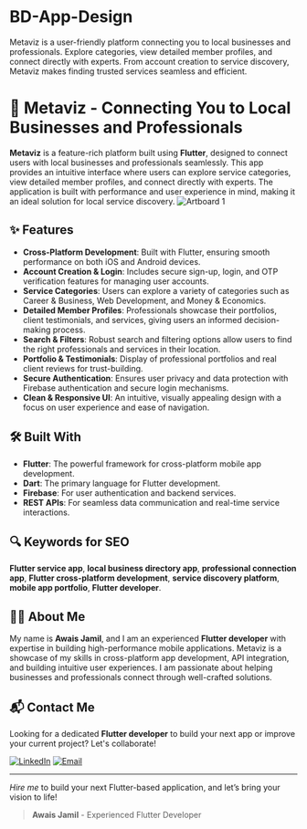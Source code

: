 # BD-App-Design
Metaviz is a user-friendly platform connecting you to local businesses and professionals. Explore categories, view detailed member profiles, and connect directly with experts. From account creation to service discovery, Metaviz makes finding trusted services seamless and efficient.
# 📱 Metaviz - Connecting You to Local Businesses and Professionals

**Metaviz** is a feature-rich platform built using **Flutter**, designed to connect users with local businesses and professionals seamlessly. This app provides an intuitive interface where users can explore service categories, view detailed member profiles, and connect directly with experts. The application is built with performance and user experience in mind, making it an ideal solution for local service discovery.
![Artboard 1](https://github.com/user-attachments/assets/1122e712-c1b4-4b6b-b9b1-b3d569683f2d)
## ✨ Features

- **Cross-Platform Development**: Built with Flutter, ensuring smooth performance on both iOS and Android devices.
- **Account Creation & Login**: Includes secure sign-up, login, and OTP verification features for managing user accounts.
- **Service Categories**: Users can explore a variety of categories such as Career & Business, Web Development, and Money & Economics.
- **Detailed Member Profiles**: Professionals showcase their portfolios, client testimonials, and services, giving users an informed decision-making process.
- **Search & Filters**: Robust search and filtering options allow users to find the right professionals and services in their location.
- **Portfolio & Testimonials**: Display of professional portfolios and real client reviews for trust-building.
- **Secure Authentication**: Ensures user privacy and data protection with Firebase authentication and secure login mechanisms.
- **Clean & Responsive UI**: An intuitive, visually appealing design with a focus on user experience and ease of navigation.

## 🛠️ Built With

- **Flutter**: The powerful framework for cross-platform mobile app development.
- **Dart**: The primary language for Flutter development.
- **Firebase**: For user authentication and backend services.
- **REST APIs**: For seamless data communication and real-time service interactions.

## 🔍 Keywords for SEO

**Flutter service app**, **local business directory app**, **professional connection app**, **Flutter cross-platform development**, **service discovery platform**, **mobile app portfolio**, **Flutter developer**.

## 👨‍💻 About Me

My name is **Awais Jamil**, and I am an experienced **Flutter developer** with expertise in building high-performance mobile applications. Metaviz is a showcase of my skills in cross-platform app development, API integration, and building intuitive user experiences. I am passionate about helping businesses and professionals connect through well-crafted solutions.

## 📬 Contact Me

Looking for a dedicated **Flutter developer** to build your next app or improve your current project? Let's collaborate!

[![LinkedIn](https://img.shields.io/badge/LinkedIn-Connect-blue?style=for-the-badge&logo=linkedin)](https://www.linkedin.com/in/muhammad-awais-a29b28146/)
[![Email](https://img.shields.io/badge/Email-Contact%20Me-orange?style=for-the-badge&logo=gmail)](mailto:sajidjamil.met@gmail.com)

---

*Hire me* to build your next Flutter-based application, and let’s bring your vision to life!
> **Awais Jamil** - Experienced Flutter Developer
